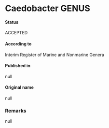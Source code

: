 Caedobacter GENUS
=======

#### Status
ACCEPTED

#### According to
Interim Register of Marine and Nonmarine Genera

#### Published in
null

#### Original name
null

### Remarks
null